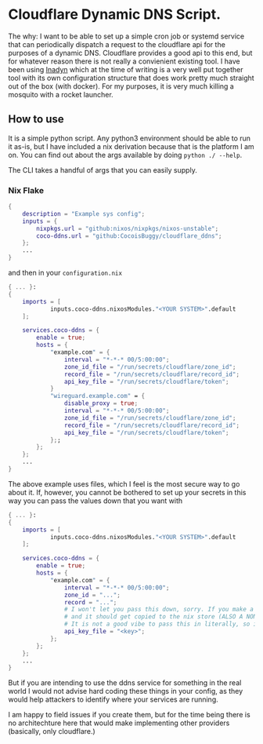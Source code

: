 # Cloudflare Dynamic DNS Script.

The why: I want to be able to set up a simple cron job or systemd service that can periodically dispatch a request to the cloudflare api for the purposes of a dynamic DNS. Cloudflare provides a good api to this end, but for whatever reason there is not really a convienient existing tool. I have been using [Inadyn](https://github.com/troglobit/inadyn) which at the time of writing is a very well put together tool with its own configuration structure that does work pretty much straight out of the box (with docker). For my purposes, it is very much killing a mosquito with a rocket launcher.

## How to use

It is a simple python script. Any python3 environment should be able to run it as-is, but I have included a nix derivation because that is the platform I am on. You can find out about the args available by doing `python ./ --help`.

The CLI takes a handful of args that you can easily supply.

### Nix Flake

```nix
{
    description = "Example sys config";
    inputs = {
        nixpkgs.url = "github:nixos/nixpkgs/nixos-unstable";
        coco-ddns.url = "github:CocoisBuggy/cloudflare_ddns";
    };
    ...
}
```

and then in your `configuration.nix`

```nix
{ ... }:
{
    imports = [
            inputs.coco-ddns.nixosModules."<YOUR SYSTEM>".default
    ];

    services.coco-ddns = {
        enable = true;
        hosts = {
            "example.com" = {
                interval = "*-*-* 00/5:00:00";
                zone_id_file = "/run/secrets/cloudflare/zone_id";
                record_file = "/run/secrets/cloudflare/record_id";
                api_key_file = "/run/secrets/cloudflare/token";
            }
            "wireguard.example.com" = {
                disable_proxy = true;
                interval = "*-*-* 00/5:00:00";
                zone_id_file = "/run/secrets/cloudflare/zone_id";
                record_file = "/run/secrets/cloudflare/record_id";
                api_key_file = "/run/secrets/cloudflare/token";
            };;
        };
    };
    ...
}
```

The above example uses files, which I feel is the most secure way to go about it. If, however, you cannot be bothered to set up your secrets in this way you can pass the values down that you want with

```nix
{ ... }:
{
    imports = [
            inputs.coco-ddns.nixosModules."<YOUR SYSTEM>".default
    ];

    services.coco-ddns = {
        enable = true;
        hosts = {
            "example.com" = {
                interval = "*-*-* 00/5:00:00";
                zone_id = "...";
                record = "...";
                # I won't let you pass this down, sorry. If you make a little keyfile locally you can pass it in as a nix path
                # and it should get copied to the nix store (ALSO A NONO) and interpreted as a string.
                # It is not a good vibe to pass this in literally, so i'm opinionated here.
                api_key_file = "<key>";
            };
        };
    };
    ...
}
```

But if you are intending to use the ddns service for something in the real world I would not advise hard coding these things in your config, as they would help attackers to identify where your services are running.

I am happy to field issues if you create them, but for the time being there is no architechture here that would make implementing other providers (basically, only cloudflare.)
